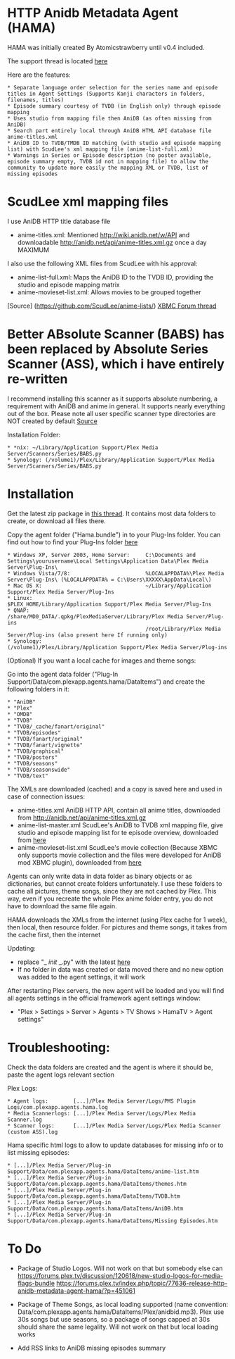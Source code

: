 HTTP Anidb Metadata Agent (HAMA)
================================
HAMA was initially created By Atomicstrawberry until v0.4 included.

The support thread is located [here](http://forums.plexapp.com/index.php/topic/77636-release-http-anidb-metadata-agent-hama/)

Here are the features:

    * Separate language order selection for the series name and episode titles in Agent Settings (Supports Kanji characters in folders, filenames, titles)
    * Episode summary courtesy of TVDB (in English only) through episode mapping
    * Uses studio from mapping file then AniDB (as often missing from AniDB)
    * Search part entirely local through AniDB HTML API database file anime-titles.xml
    * AniDB ID to TVDB/TMDB ID matching (with studio and episode mapping list) with ScudLee's xml mapping file (anime-list-full.xml)
    * Warnings in Series or Episode description (no poster available, episode summary empty, TVDB id not in mapping file) to allow the community to update more easily the mapping XML or TVDB, list of missing episodes


ScudLee xml mapping files
==========================
I use AniDB HTTP title database file

   * anime-titles.xml:	Mentioned http://wiki.anidb.net/w/API and downloadable http://anidb.net/api/anime-titles.xml.gz once a day MAXIMUM

I also use the following XML files from ScudLee with his approval:

   * anime-list-full.xml:	Maps the AniDB ID to the TVDB ID, providing the studio 
				and episode mapping matrix
   * anime-movieset-list.xml:	Allows movies to be grouped together

[Source]           (https://github.com/ScudLee/anime-lists/)
[XBMC Forum thread](http://forum.xbmc.org/showthread.php?tid=142835&pid=1432010#pid1432010)

Better ABsolute Scanner (BABS) has been replaced by Absolute Series Scanner (ASS), which i have entirely re-written
==============================================================================================================================
I recommend installing this scanner as it supports absolute numbering, a requirement with AniDB and anime in general.
It supports nearly everything out of the box. Please note all user specific scanner type directories are NOT created by default
[Source](https://github.com/ZeroQI/Absolute-Series-Scanner/blob/master/Series/Absolute%20Series%20Scanner.py)

Installation Folder:

    * *nix:	~/Library/Application Support/Plex Media Server/Scanners/Series/BABS.py
    * Synology:	(/volume1)/Plex/Library/Application Support/Plex Media Server/Scanners/Series/BABS.py

Installation
============

Get the latest zip package in [this thread](https://forums.plex.tv/discussion/77636/release-http-anidb-metadata-agent-hama#latest).
It contains most data folders to create, or download all files there.

Copy the agent folder ("Hama.bundle") in to your Plug-Ins folder. You can find out how to find your Plug-Ins folder [here](https://support.plex.tv/hc/en-us/articles/201106098-How-do-I-find-the-Plug-Ins-folder-)

    * Windows XP, Server 2003, Home Server:     C:\Documents and Settings\yourusername\Local Settings\Application Data\Plex Media Server\Plug-Ins\
    * Windows Vista/7/8:                        %LOCALAPPDATA%\Plex Media Server\Plug-Ins\ (%LOCALAPPDATA% = C:\Users\XXXXX\AppData\Local\)
    * Mac OS X:                                 ~/Library/Application Support/Plex Media Server/Plug-Ins
    * Linux:                                    $PLEX_HOME/Library/Application Support/Plex Media Server/Plug-Ins
    * QNAP:                                     /share/MD0_DATA/.qpkg/PlexMediaServer/Library/Plex Media Server/Plug-ins
                                                /root/Library/Plex Media Server/Plug-ins (also present here If running only)
    * Synology:                                 (/volume1)/Plex/Library/Application Support/Plex Media Server/Plug-ins 

(Optional) If you want a local cache for images and theme songs:

Go into the agent data folder ("Plug-In Support/Data/com.plexapp.agents.hama/DataItems") and create the following folders in it:

    * "AniDB"
    * "Plex"
    * "OMDB"
    * "TVDB"
    * "TVDB/_cache/fanart/original"
    * "TVDB/episodes"
    * "TVDB/fanart/original"
    * "TVDB/fanart/vignette"
    * "TVDB/graphical"
    * "TVDB/posters"
    * "TVDB/seasons"
    * "TVDB/seasonswide"
    * "TVDB/text"

The XMLs are downloaded (cached) and a copy is saved here and used in case of connection issues:

   * anime-titles.xml        AniDB HTTP API, contain all anime titles, downloaded from http://anidb.net/api/anime-titles.xml.gz
   * anime-list-master.xml   ScudLee's AniDB to TVDB xml mapping file, give studio and episode mapping list for te episode overview, downloaded from [here](https://raw.github.com/ScudLee/anime-lists/master/anime-list-master.xml)
   * anime-movieset-list.xml ScudLee's movie collection (Because XBMC only supports movie collection and the files were developed for AniDB mod XBMC plugin), downloaded from [here](https://raw.github.com/ScudLee/anime-lists/master/anime-movieset-list.xml)

Agents can only write data in data folder as binary objects or as dictionaries, but cannot create folders unfortunately.
I use these folders to cache all pictures, theme songs, since they are not cached by Plex.
This way, even if you recreate the whole Plex anime folder entry, you do not have to download the same file again.

HAMA downloads the XMLs from the internet (using Plex cache for 1 week), then local, then resource folder.
For pictures and theme songs, it takes from the cache first, then the internet

Updating:
   * replace "_ _init_ _.py" with the latest [here](https://github.com/ZeroQI/Hama/blob/master/Hama.bundle/Contents/Code/__init__.py)
   * If no folder in data was created or data moved there and no new option was added to the agent settings, it will work

After restarting Plex servers, the new agent will be loaded and you will find all agents settings in the official framework agent settings window:
   * "Plex > Settings > Server > Agents > TV Shows > HamaTV > Agent settings"


Troubleshooting:
================

Check the data folders are created and the agent is where it should be, paste the agent logs relevant section

Plex Logs:

    * Agent logs:        [...]/Plex Media Server/Logs/PMS Plugin Logs/com.plexapp.agents.hama.log
    * Media Scannerlogs: [...]/Plex Media Server/Logs/Plex Media Scanner.log
    * Scanner logs:      [...]/Plex Media Server/Logs/Plex Media Scanner (custom ASS).log

Hama specific html logs to allow to update databases for missing info or to list missing episodes:

    * [...]/Plex Media Server/Plug-in Support/Data/com.plexapp.agents.hama/DataItems/anime-list.htm
    * [...]/Plex Media Server/Plug-in Support/Data/com.plexapp.agents.hama/DataItems/themes.htm
    * [...]/Plex Media Server/Plug-in Support/Data/com.plexapp.agents.hama/DataItems/TVDB.htm
    * [...]/Plex Media Server/Plug-in Support/Data/com.plexapp.agents.hama/DataItems/AniDB.htm
    * [...]/Plex Media Server/Plug-in Support/Data/com.plexapp.agents.hama/DataItems/Missing Episodes.htm

To Do
=====

   * Package of Studio Logos. Will not work on that but somebody else can
	https://forums.plex.tv/discussion/120618/new-studio-logos-for-media-flags-bundle
	https://forums.plex.tv/index.php/topic/77636-release-http-anidb-metadata-agent-hama/?p=451061

   * Package of Theme Songs, as local loading supported (name convention: Data/com.plexapp.agents.hama/DataItems/Plex/anidbid.mp3). Plex use 30s songs but use seasons, so a package of songs capped at 30s should share the same legality. Will not work on that but local loading works
   * Add RSS links to AniDB missing episodes summary
